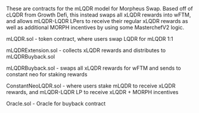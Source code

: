 These are contracts for the mLQDR model for Morpheus Swap. Based off of cLQDR from Growth Defi, this instead swaps all xLQDR rewards into wFTM, and allows mLQDR-LQDR LPers to receive their regular xLQDR rewards as well as additional MORPH incentives by using some MasterchefV2 logic.

mLQDR.sol - token contract, where users swap LQDR for mLQDR 1:1

mLQDRExtension.sol - collects xLQDR rewards and distributes to mLQDRBuyback.sol

mLQDRBuyback.sol - swaps all xLQDR rewards for wFTM and sends to constant neo for staking rewards

ConstantNeoLQDR.sol - where users stake mLQDR to receive xLQDR rewards, and mLQDR-LQDR LP to receive xLQDR + MORPH incentives

Oracle.sol - Oracle for buyback contract
